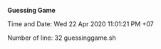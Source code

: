 **Guessing Game**

Time and Date: 
Wed 22 Apr 2020 11:01:21 PM +07

Number of line: 
32 guessinggame.sh
